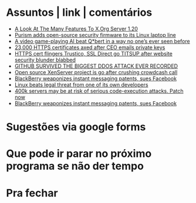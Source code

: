 Assuntos | link | comentários
=============================
* [A Look At The Many Features To X.Org Server 1.20](https://www.phoronix.com/scan.php?page=news_item&px=X.Org-Server-1.20-Features)
* [Purism adds open-source security firmware to its Linux laptop line](http://www.zdnet.com/article/purism-adds-open-source-security-firmware-to-its-linux-laptop-line/)
* [A video game-playing AI beat Q*bert in a way no one’s ever seen before](https://www.theverge.com/tldr/2018/2/28/17062338/ai-agent-atari-q-bert-cracked-bug-cheat)
* [23,000 HTTPS certificates axed after CEO emails private keys](https://arstechnica.com/information-technology/2018/03/23000-https-certificates-axed-after-ceo-e-mails-private-keys/)
* [HTTPS cert flingers Trustico, SSL Direct go TITSUP after website security blunder blabbed](https://www.theregister.co.uk/2018/03/01/trustico_website_offline/)
* [GITHUB SURVIVED THE BIGGEST DDOS ATTACK EVER RECORDED](https://www.wired.com/story/github-ddos-memcached/)
* [Open source XenServer project is go after crushing crowdcash call](https://www.theregister.co.uk/2018/03/06/xcp_ng_crowdfunding_for_open_source_xen_server_succeeds)
* [BlackBerry weaponizes instant messaging patents, sues Facebook](https://arstechnica.com/tech-policy/2018/03/blackberry-sues-facebook-arguing-it-owns-basic-messaging-concepts/)
* [Linux beats legal threat from one of its own developers](http://www.zdnet.com/article/linux-beats-internal-legal-threat/)
* [400k servers may be at risk of serious code-execution attacks. Patch now](https://arstechnica.com/information-technology/2018/03/code-execution-flaw-in-exim-imperils-400k-machines-have-you-patched/)
* [BlackBerry weaponizes instant messaging patents, sues Facebook](https://arstechnica.com/tech-policy/2018/03/blackberry-sues-facebook-arguing-it-owns-basic-messaging-concepts/)

Sugestões via google forms
==========================

Que pode ir parar no próximo programa se não der tempo
=======================================================

Pra fechar
==========

